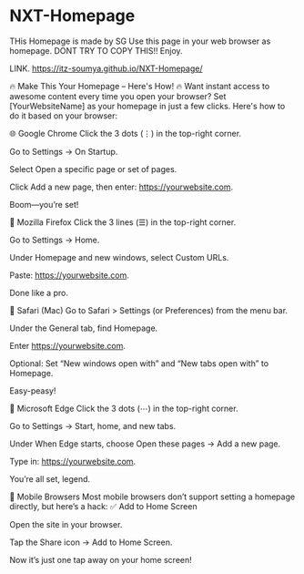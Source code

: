 # NXT-Homepage
THis Homepage is made by SG
Use this page in your web browser as homepage.
DONT TRY TO COPY THIS!!
Enjoy.

LINK.
https://itz-soumya.github.io/NXT-Homepage/

🔥 Make This Your Homepage – Here's How! 🔥
Want instant access to awesome content every time you open your browser? Set [YourWebsiteName] as your homepage in just a few clicks. Here's how to do it based on your browser:

🌐 Google Chrome
Click the 3 dots (⋮) in the top-right corner.

Go to Settings → On Startup.

Select Open a specific page or set of pages.

Click Add a new page, then enter: https://yourwebsite.com.

Boom—you’re set!

🦊 Mozilla Firefox
Click the 3 lines (☰) in the top-right corner.

Go to Settings → Home.

Under Homepage and new windows, select Custom URLs.

Paste: https://yourwebsite.com.

Done like a pro.

🧭 Safari (Mac)
Go to Safari > Settings (or Preferences) from the menu bar.

Under the General tab, find Homepage.

Enter https://yourwebsite.com.

Optional: Set “New windows open with” and “New tabs open with” to Homepage.

Easy-peasy!

🧊 Microsoft Edge
Click the 3 dots (⋯) in the top-right corner.

Go to Settings → Start, home, and new tabs.

Under When Edge starts, choose Open these pages → Add a new page.

Type in: https://yourwebsite.com.

You’re all set, legend.

📱 Mobile Browsers
Most mobile browsers don’t support setting a homepage directly, but here’s a hack:
✅ Add to Home Screen

Open the site in your browser.

Tap the Share icon → Add to Home Screen.

Now it’s just one tap away on your home screen!
